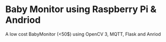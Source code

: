 # Baby Monitor using Raspberry Pi & Andriod
A low cost BabyMonitor (<50$) using OpenCV 3, MQTT, Flask and Anriod
